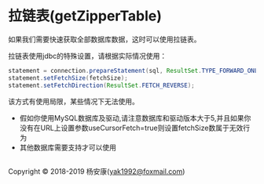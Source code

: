 # 拉链表(getZipperTable)

如果我们需要快速获取全部数据库数据，这时可以使用拉链表。

拉链表使用jdbc的特殊设置，请根据实际情况使用：

```java
statement = connection.prepareStatement(sql, ResultSet.TYPE_FORWARD_ONLY, ResultSet.CONCUR_READ_ONLY);
statement.setFetchSize(fetchSize);
statement.setFetchDirection(ResultSet.FETCH_REVERSE);
```

该方式有使用局限，某些情况下无法使用。

* 假如你使用MySQL数据库及驱动,请注意数据库和驱动版本大于5,并且如果你没有在URL上设置参数useCursorFetch=true则设置fetchSize数属于无效行为
* 其他数据库需要支持才可以使用

## 
Copyright © 2018-2019 杨安康(yak1992@foxmail.com)
